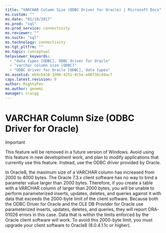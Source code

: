 ```yaml
---
title: "VARCHAR Column Size (ODBC Driver for Oracle) | Microsoft Docs"
ms.custom: ""
ms.date: "01/19/2017"
ms.prod: "sql"
ms.prod_service: connectivity
ms.reviewer: ""
ms.suite: "sql"
ms.technology: connectivity
ms.tgt_pltfrm: ""
ms.topic: conceptual
helpviewer_keywords: 
  - "data types [ODBC], ODBC driver for Oracle"
  - "varchar column size [ODBC]"
  - "ODBC driver for Oracle [ODBC], data types"
ms.assetid: eb4cb410-3d00-4251-8c5e-a06f36c4dac7
caps.latest.revision: 8
author: MightyPen
ms.author: genemi
manager: craigg
---
```

# VARCHAR Column Size (ODBC Driver for Oracle)
> [!IMPORTANT]  
>  This feature will be removed in a future version of Windows. Avoid using this feature in new development work, and plan to modify applications that currently use this feature. Instead, use the ODBC driver provided by Oracle.  
  
 In Oracle8, the maximum size of a VARCHAR column has increased from 2000 to 4000 bytes. The Oracle 7.3.x client software has no way to bind a parameter value larger than 2000 bytes. Therefore, if you create a table with a VARCHAR column of larger than 2000 bytes, you will be unable to perform parameterized inserts, updates, deletes, and queries against it with data that exceeds the 2000-byte limit of the client software. Because both the ODBC Driver for Oracle and the OLE DB Provider for Oracle use parameterized inserts, updates, deletes, and queries, they will report ORA-01026 errors in this case. Data that is within the limits enforced by the Oracle client software will work. To avoid this 2000-byte limit, you must upgrade your client software to Oracle8 (8.0.4.1.1c or higher).
